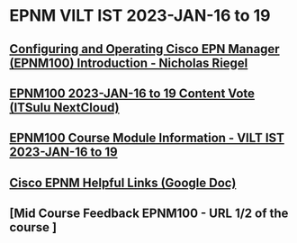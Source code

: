 # EPNM VILT IST 2023-JAN-16 to 19

## [Configuring and Operating Cisco EPN Manager (EPNM100) Introduction - Nicholas Riegel](https://docs.google.com/presentation/d/1I20S7rAUDrdk8O3YCGG2-YJvnmEhDa1QZs8ON8-sCvA/edit?usp=sharing)

## [EPNM100 2023-JAN-16 to 19 Content Vote (ITSulu NextCloud)](https://nextcloud.itsulu.com/apps/forms/s/tkMLQs9wmoHJ53erqyynBGja)

## [EPNM100 Course Module Information - VILT IST 2023-JAN-16 to 19](https://docs.google.com/spreadsheets/d/15AFfURAPeHib6LzDdf0NNvCneVib1jGfgtvsvTd8uzs/edit?usp=sharing)

## [Cisco EPNM Helpful Links (Google Doc)](https://docs.google.com/document/d/1gm_KIseEG98EQN-WR70NbCklcF4yQnFGo2qEvXLdxeY/edit?usp=sharing)

## [Mid Course Feedback EPNM100 - URL 1/2 of the course ]

